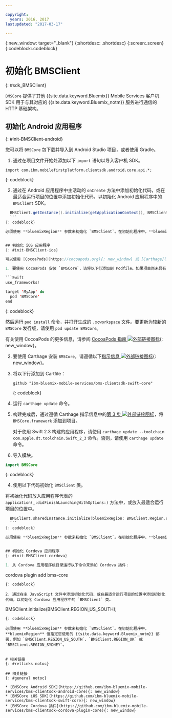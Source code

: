 ```yaml
---

copyright:
  years: 2016, 2017
lastupdated: "2017-03-17"

---
```

{:new_window: target="_blank"}
{:shortdesc: .shortdesc}
{:screen:.screen}
{:codeblock:.codeblock}

# 初始化 BMSClient
{: #sdk_BMSClient}

`BMSCore` 提供了其他 {{site.data.keyword.Bluemix}} Mobile Services 客户机 SDK 用于与其对应的 {{site.data.keyword.Bluemix_notm}} 服务进行通信的 HTTP 基础架构。


## 初始化 Android 应用程序
{: #init-BMSClient-android}

您可以将 `BMSCore` 包下载并导入到 Android Studio 项目，或者使用 Gradle。

1. 通过在项目文件开始处添加以下 `import` 语句以导入客户机 SDK。

  ```
  import com.ibm.mobilefirstplatform.clientsdk.android.core.api.*;
  ```
  {: codeblock}

2. 通过在 Android 应用程序中主活动的 `onCreate` 方法中添加初始化代码，或在最适合运行项目的位置中添加初始化代码，以初始化 Android 应用程序中的 `BMSClient` SDK。

  ```Java
	BMSClient.getInstance().initialize(getApplicationContext(), BMSClient.REGION_US_SOUTH); // Make sure that you point to your region
	```
  {: codeblock}

  必须使用 **bluemixRegion** 参数来初始化 `BMSClient`。在初始化程序中，**bluemixRegion** 值指定您使用的 {{site.data.keyword.Bluemix_notm}} 部署，例如 `BMSClient.REGION_US_SOUTH`、`BMSClient.REGION_UK` 或 `BMSClient.REGION_SYDNEY`。


## 初始化 iOS 应用程序
{: #init-BMSClient-ios}

可以使用 [CocoaPods](https://cocoapods.org){: new_window} 或 [Carthage](https://github.com/Carthage/Carthage){: new_window} 来获取 `BMSCore` 包。

1. 要使用 CocoaPods 安装 `BMSCore`，请将以下行添加到 Podfile。如果项目尚未具有 Podfile，请使用 `pod init` 命令。

  ```Swift
  use_frameworks!

  target 'MyApp' do
    pod 'BMSCore'
  end
  ```
  {: codeblock}

  然后运行 `pod install` 命令，并打开生成的 `.xcworkspace` 文件。要更新为较新的 `BMSCore` 发行版，请使用 `pod update BMSCore`。

  有关使用 CocoaPods 的更多信息，请参阅 [CocoaPods 指南 ![外部链接图标](../icons/launch-glyph.svg "外部链接图标")](https://guides.cocoapods.org/using/index.html){: new_window}。

2. 要使用 Carthage 安装 `BMSCore`，请遵循以下[指示信息 ![外部链接图标](../icons/launch-glyph.svg "外部链接图标")](https://github.com/Carthage/Carthage#getting-started){: new_window}。

  1. 将以下行添加到 Cartfile：

      ```
      github "ibm-bluemix-mobile-services/bms-clientsdk-swift-core"
      ```
      {: codeblock}

  2. 运行 `carthage update` 命令。

  3. 构建完成后，通过遵循 Carthage 指示信息中的[第 3 步 ![外部链接图标](../icons/launch-glyph.svg "外部链接图标")](https://github.com/Carthage/Carthage#getting-started)，将 `BMSCore.framework` 添加到项目。

      对于使用 Swift 2.3 构建的应用程序，请使用 `carthage update --toolchain com.apple.dt.toolchain.Swift_2_3` 命令。否则，请使用 `carthage update` 命令。

3. 导入模块。

  ```Swift
  import BMSCore
  ```
  {: codeblock}

4. 使用以下代码初始化 `BMSClient` 类。

  将初始化代码放入应用程序代表的 `application(_:didFinishLaunchingWithOptions:)` 方法中，或放入最适合运行项目的位置中。

  ```Swift
    BMSClient.sharedInstance.initialize(bluemixRegion: BMSClient.Region.usSouth) // Make sure that you point to your region
    ```
  {: codeblock}

  必须使用 **bluemixRegion** 参数来初始化 `BMSClient`。在初始化程序中，**bluemixRegion** 值指定您使用的 {{site.data.keyword.Bluemix_notm}} 部署，例如 `BMSClient.Region.usSouth`、`BMSClient.Region.unitedKingdom` 或 `BMSClient.Region.sydney`。


## 初始化 Cordova 应用程序
{: #init-BMSClient-cordova}

1. 从 Cordova 应用程序根目录运行以下命令来添加 Cordova 插件：

  ```
  cordova plugin add bms-core
  ```
  {: codeblock}

2. 通过在主 JavaScript 文件中添加初始化代码，或在最适合运行项目的位置中添加初始化代码，以初始化 Cordova 应用程序中的 `BMSClient` 类。

  ```
  BMSClient.initialize(BMSClient.REGION_US_SOUTH);
  ```
  {: codeblock}
	
  必须使用 **bluemixRegion** 参数来初始化 `BMSClient`。在初始化程序中，**bluemixRegion** 值指定您使用的 {{site.data.keyword.Bluemix_notm}} 部署，例如 `BMSClient.REGION_US_SOUTH`、`BMSClient.REGION_UK` 或 `BMSClient.REGION_SYDNEY`。


# 相关链接
{: #rellinks notoc}

## 相关链接
{: #general notoc}

* [BMSCore Android SDK](https://github.com/ibm-bluemix-mobile-services/bms-clientsdk-android-core){: new_window}
* [BMSCore iOS SDK](https://github.com/ibm-bluemix-mobile-services/bms-clientsdk-swift-core){: new_window}
* [BMSCore Cordova 插件](https://github.com/ibm-bluemix-mobile-services/bms-clientsdk-cordova-plugin-core){: new_window}
